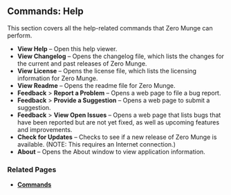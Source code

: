 ## Commands: Help

This section covers all the help-related commands that Zero Munge can perform.

- **View Help** – Open this help viewer.
- **View Changelog** – Opens the changelog file, which lists the changes for the current and past releases of Zero Munge.
- **View License** – Opens the license file, which lists the licensing information for Zero Munge.
- **View Readme** – Opens the readme file for Zero Munge.
- **Feedback** > **Report a Problem** – Opens a web page to file a bug report.
- **Feedback** > **Provide a Suggestion** – Opens a web page to submit a suggestion.
- **Feedback** > **View Open Issues** – Opens a web page that lists bugs that have been reported but are not yet fixed, as well as upcoming features and improvements.
- **Check for Updates** – Checks to see if a new release of Zero Munge is available. (NOTE: This requires an Internet connection.)
- **About** – Opens the About window to view application information.

### Related Pages

- [**Commands**](topic_cmd.html)